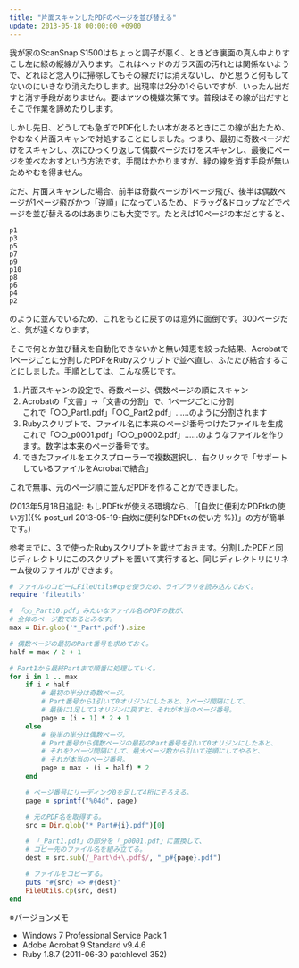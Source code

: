 ```yaml
---
title: "片面スキャンしたPDFのページを並び替える"
update: 2013-05-18 00:00:00 +0900
---
```


我が家のScanSnap S1500はちょっと調子が悪く、ときどき裏面の真ん中よりすこし左に緑の縦線が入ります。これはヘッドのガラス面の汚れとは関係ないようで、どれほど念入りに掃除してもその線だけは消えないし、かと思うと何もしてないのにいきなり消えたりします。出現率は2分の1ぐらいですが、いったん出だすと消す手段がありません。要はヤツの機嫌次第です。普段はその線が出だすとそこで作業を諦めたりします。

しかし先日、どうしても急ぎでPDF化したい本があるときにこの線が出たため、やむなく片面スキャンで対処することにしました。つまり、最初に奇数ページだけをスキャンし、次にひっくり返して偶数ページだけをスキャンし、最後にページを並べなおすという方法です。手間はかかりますが、緑の線を消す手段が無いためやむを得ません。

ただ、片面スキャンした場合、前半は奇数ページが1ページ飛び、後半は偶数ページが1ページ飛びかつ「逆順」になっているため、ドラッグ&ドロップなどでページを並び替えるのはあまりにも大変です。たとえば10ページの本だとすると、

```plaintext
p1
p3
p5
p7
p9
p10
p8
p6
p4
p2
```

のように並んでいるため、これをもとに戻すのは意外に面倒です。300ページだと、気が遠くなります。

そこで何とか並び替えを自動化できないかと無い知恵を絞った結果、Acrobatで1ページごとに分割したPDFをRubyスクリプトで並べ直し、ふたたび結合することにしました。手順としては、こんな感じです。

1. 片面スキャンの設定で、奇数ページ、偶数ページの順にスキャン
1. Acrobatの「文書」→「文書の分割」で、1ページごとに分割  
   これで「○○_Part1.pdf」「○○_Part2.pdf」……のように分割されます
1. Rubyスクリプトで、ファイル名に本来のページ番号つけたファイルを生成  
   これで「○○_p0001.pdf」「○○_p0002.pdf」……のようなファイルを作ります。数字は本来のページ番号です。
1. できたファイルをエクスプローラーで複数選択し、右クリックで「サポートしているファイルをAcrobatで結合」

これで無事、元のページ順に並んだPDFを作ることができました。

(2013年5月18日追記: もしPDFtkが使える環境なら、「[自炊に便利なPDFtkの使い方]({% post_url 2013-05-19-自炊に便利なPDFtkの使い方 %})」の方が簡単です。)

参考までに、3.で使ったRubyスクリプトを載せておきます。分割したPDFと同じディレクトリにこのスクリプトを置いて実行すると、同じディレクトリにリネーム後のファイルができます。

```ruby
# ファイルのコピーにFileUtils#cpを使うため、ライブラリを読み込んでおく。
require 'fileutils'

# 「○○_Part10.pdf」みたいなファイル名のPDFの数が、
# 全体のページ数であるとみなす。
max = Dir.glob('*_Part*.pdf').size

# 偶数ページの最初のPart番号を求めておく。
half = max / 2 + 1

# Part1から最終Partまで順番に処理していく。
for i in 1 .. max
    if i < half
        # 最初の半分は奇数ページ。
        # Part番号から1引いて0オリジンにしたあと、2ページ間隔にして、
        # 最後に1足して1オリジンに戻すと、それが本当のページ番号。
        page = (i - 1) * 2 + 1
    else
        # 後半の半分は偶数ページ。
        # Part番号から偶数ページの最初のPart番号を引いて0オリジンにしたあと、
        # それを2ページ間隔にして、最大ページ数から引いて逆順にしてやると、
        # それが本当のページ番号。
        page = max - (i - half) * 2
    end

    # ページ番号にリーディング0を足して4桁にそろえる。
    page = sprintf("%04d", page)

    # 元のPDF名を取得する。
    src = Dir.glob("*_Part#{i}.pdf")[0]

    # 「_Part1.pdf」の部分を「_p0001.pdf」に置換して、
    # コピー先のファイル名を組み立てる。
    dest = src.sub(/_Part\d+\.pdf$/, "_p#{page}.pdf")

    # ファイルをコピーする。
    puts "#{src} => #{dest}"
    FileUtils.cp(src, dest)
end
```

※バージョンメモ

- Windows 7 Professional Service Pack 1
- Adobe Acrobat 9 Standard v9.4.6
- Ruby 1.8.7 (2011-06-30 patchlevel 352)

